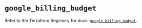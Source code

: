 # `google_billing_budget`

Refer to the Terraform Registory for docs: [`google_billing_budget`](https://registry.terraform.io/providers/hashicorp/google-beta/5.21.0/docs/resources/google_billing_budget).
